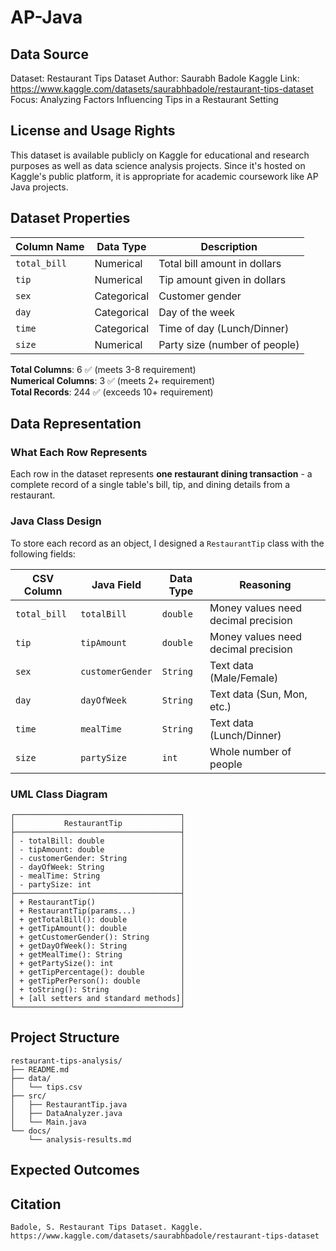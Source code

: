 # AP-Java

## Data Source
Dataset: Restaurant Tips Dataset
Author: Saurabh Badole
Kaggle Link: https://www.kaggle.com/datasets/saurabhbadole/restaurant-tips-dataset
Focus: Analyzing Factors Influencing Tips in a Restaurant Setting

## License and Usage Rights
This dataset is available publicly on Kaggle for educational and research purposes as well as data science analysis projects. Since it's hosted on Kaggle's public platform, it is appropriate for academic coursework like AP Java projects.

## Dataset Properties

| Column Name | Data Type | Description |
|------------|-----------|-------------|
| `total_bill` | Numerical | Total bill amount in dollars |
| `tip` | Numerical | Tip amount given in dollars |
| `sex` | Categorical | Customer gender |
| `day` | Categorical | Day of the week |
| `time` | Categorical | Time of day (Lunch/Dinner) |
| `size` | Numerical | Party size (number of people) |

**Total Columns**: 6 ✅ (meets 3-8 requirement)  
**Numerical Columns**: 3 ✅ (meets 2+ requirement)  
**Total Records**: 244 ✅ (exceeds 10+ requirement)

## Data Representation

### What Each Row Represents
Each row in the dataset represents **one restaurant dining transaction** - a complete record of a single table's bill, tip, and dining details from a restaurant.

### Java Class Design
To store each record as an object, I designed a `RestaurantTip` class with the following fields:

| CSV Column | Java Field | Data Type | Reasoning |
|------------|------------|-----------|-----------|
| `total_bill` | `totalBill` | `double` | Money values need decimal precision |
| `tip` | `tipAmount` | `double` | Money values need decimal precision |
| `sex` | `customerGender` | `String` | Text data (Male/Female) |
| `day` | `dayOfWeek` | `String` | Text data (Sun, Mon, etc.) |
| `time` | `mealTime` | `String` | Text data (Lunch/Dinner) |
| `size` | `partySize` | `int` | Whole number of people |

### UML Class Diagram
```
┌─────────────────────────────────────┐
│           RestaurantTip             │
├─────────────────────────────────────┤
│ - totalBill: double                 │
│ - tipAmount: double                 │
│ - customerGender: String            │
│ - dayOfWeek: String                 │
│ - mealTime: String                  │
│ - partySize: int                    │
├─────────────────────────────────────┤
│ + RestaurantTip()                   │
│ + RestaurantTip(params...)          │
│ + getTotalBill(): double            │
│ + getTipAmount(): double            │
│ + getCustomerGender(): String       │
│ + getDayOfWeek(): String            │
│ + getMealTime(): String             │
│ + getPartySize(): int               │
│ + getTipPercentage(): double        │
│ + getTipPerPerson(): double         │
│ + toString(): String                │
│ + [all setters and standard methods]│
└─────────────────────────────────────┘
```
## Project Structure
```
restaurant-tips-analysis/
├── README.md
├── data/
│   └── tips.csv
├── src/
│   ├── RestaurantTip.java
│   ├── DataAnalyzer.java
│   └── Main.java
└── docs/
    └── analysis-results.md
```
## Expected Outcomes

## Citation
```
Badole, S. Restaurant Tips Dataset. Kaggle. 
https://www.kaggle.com/datasets/saurabhbadole/restaurant-tips-dataset
```

